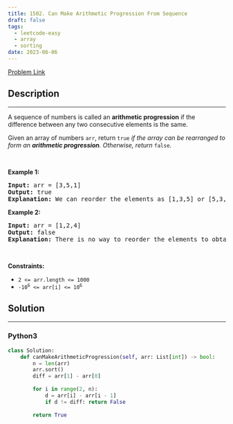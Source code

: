 ```yaml
---
title: 1502. Can Make Arithmetic Progression From Sequence
draft: false
tags: 
  - leetcode-easy
  - array
  - sorting
date: 2023-06-06
---
```


[Problem Link](https://leetcode.com/problems/can-make-arithmetic-progression-from-sequence/)

## Description

---
<p>A sequence of numbers is called an <strong>arithmetic progression</strong> if the difference between any two consecutive elements is the same.</p>

<p>Given an array of numbers <code>arr</code>, return <code>true</code> <em>if the array can be rearranged to form an <strong>arithmetic progression</strong>. Otherwise, return</em> <code>false</code>.</p>

<p>&nbsp;</p>
<p><strong class="example">Example 1:</strong></p>

<pre>
<strong>Input:</strong> arr = [3,5,1]
<strong>Output:</strong> true
<strong>Explanation: </strong>We can reorder the elements as [1,3,5] or [5,3,1] with differences 2 and -2 respectively, between each consecutive elements.
</pre>

<p><strong class="example">Example 2:</strong></p>

<pre>
<strong>Input:</strong> arr = [1,2,4]
<strong>Output:</strong> false
<strong>Explanation: </strong>There is no way to reorder the elements to obtain an arithmetic progression.
</pre>

<p>&nbsp;</p>
<p><strong>Constraints:</strong></p>

<ul>
	<li><code>2 &lt;= arr.length &lt;= 1000</code></li>
	<li><code>-10<sup>6</sup> &lt;= arr[i] &lt;= 10<sup>6</sup></code></li>
</ul>


## Solution

---
### Python3
``` py title='can-make-arithmetic-progression-from-sequence'
class Solution:
    def canMakeArithmeticProgression(self, arr: List[int]) -> bool:
        n = len(arr)
        arr.sort()
        diff = arr[1] - arr[0]
        
        for i in range(2, n):
            d = arr[i] - arr[i - 1]
            if d != diff: return False
        
        return True
```


